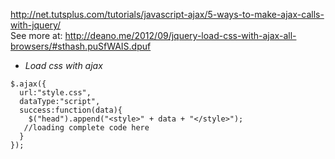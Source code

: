 http://net.tutsplus.com/tutorials/javascript-ajax/5-ways-to-make-ajax-calls-with-jquery/   
See more at: 
http://deano.me/2012/09/jquery-load-css-with-ajax-all-browsers/#sthash.puSfWAIS.dpuf
* *Load css with ajax*  
```
$.ajax({
  url:"style.css",
  dataType:"script",
  success:function(data){
    $("head").append("<style>" + data + "</style>");
   //loading complete code here
  }
});
```
